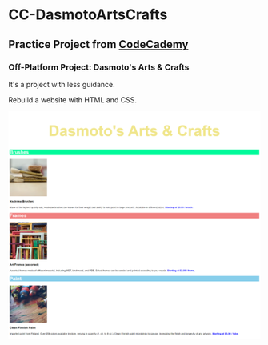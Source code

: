 # CC-DasmotoArtsCrafts

## Practice Project from [CodeCademy](https://www.codecademy.com/)

### Off-Platform Project: Dasmoto's Arts & Crafts

It's a project with less guidance. 

Rebuild a website with HTML and CSS.

![screenshot of my version of the website](CC-DasmotoArtsCrafts-result.png)
